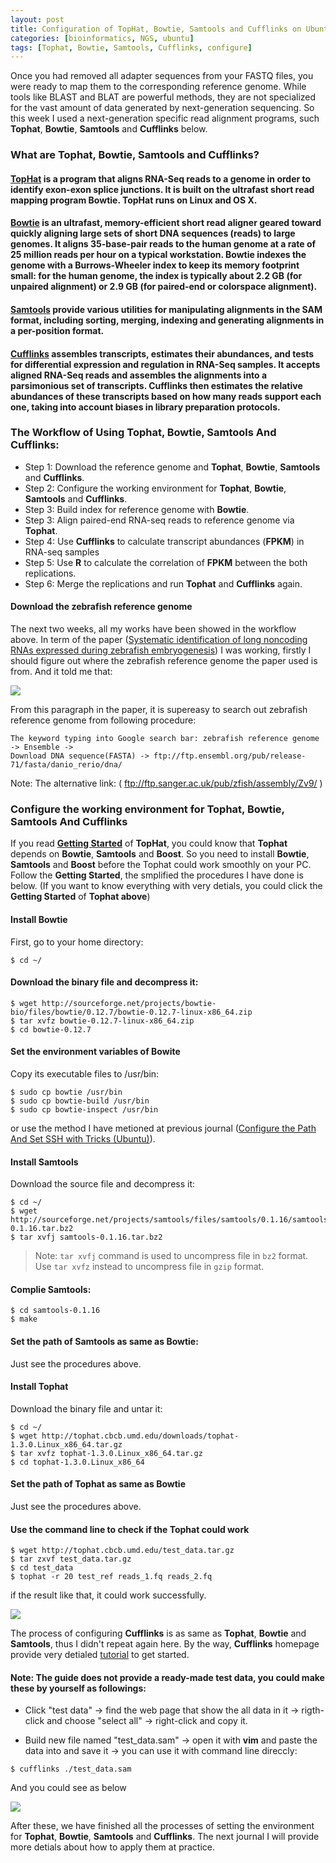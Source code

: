 ```yaml
---
layout: post
title: Configuration of TopHat, Bowtie, Samtools and Cufflinks on Ubuntu
categories: [bioinformatics, NGS, ubuntu]
tags: [Tophat, Bowtie, Samtools, Cufflinks, configure]
---
```


Once you had removed all adapter sequences from your FASTQ files, you were ready to map them to the corresponding reference genome. While tools like BLAST and BLAT are powerful methods, they are not specialized for the vast amount of data generated by next-generation sequencing. So this week I used a next-generation specific read alignment programs, such **Tophat**, **Bowtie**, **Samtools** and **Cufflinks** below.

### What are Tophat, Bowtie, Samtools and Cufflinks?

#### [TopHat](http://tophat.cbcb.umd.edu/) is a program that aligns RNA-Seq reads to a genome in order to identify exon-exon splice junctions. It is built on the ultrafast short read mapping program Bowtie. TopHat runs on Linux and OS X.

#### [Bowtie](http://bowtie-bio.sourceforge.net/index.shtml) is an ultrafast, memory-efficient short read aligner geared toward quickly aligning large sets of short DNA sequences (reads) to large genomes. It aligns 35-base-pair reads to the human genome at a rate of 25 million reads per hour on a typical workstation. Bowtie indexes the genome with a Burrows-Wheeler index to keep its memory footprint small: for the human genome, the index is typically about 2.2 GB (for unpaired alignment) or 2.9 GB (for paired-end or colorspace alignment).

#### [Samtools](http://www.biomedcentral.com/content/supplementary/1471-2105-13-42-s1/Cloud-BioLinux-Package-Documentation/docs/samtools.html) provide various utilities for manipulating alignments in the SAM format, including sorting, merging, indexing and generating alignments in a per-position format.

#### [Cufflinks](http://cufflinks.cbcb.umd.edu/) assembles transcripts, estimates their abundances, and tests for differential expression and regulation in RNA-Seq samples. It accepts aligned RNA-Seq reads and assembles the alignments into a parsimonious set of transcripts. Cufflinks then estimates the relative abundances of these transcripts based on how many reads support each one, taking into account biases in library preparation protocols.

### The Workflow of Using Tophat, Bowtie, Samtools And Cufflinks:

- Step 1: Download the reference genome and **Tophat**, **Bowtie**, **Samtools** and **Cufflinks**.
- Step 2: Configure the working environment for **Tophat**, **Bowtie**, **Samtools**  and **Cufflinks**.
- Step 3: Build index for reference genome with **Bowtie**.
- Step 3: Align paired-end RNA-seq reads to reference genome via **Tophat**.
- Step 4: Use **Cufflinks** to calculate transcript abundances (**FPKM**) in RNA-seq samples
- Step 5: Use **R** to calculate the correlation of **FPKM** between the both replications.
- Step 6: Merge the replications and run **Tophat** and **Cufflinks** again.

#### Download the zebrafish reference genome
The next two weeks, all my works have been showed in the workflow above. In term of the paper ([Systematic identification of long noncoding RNAs expressed during zebrafish embryogenesis](http://www.ncbi.nlm.nih.gov/pmc/articles/PMC3290793/)) I was working, firstly I should figure out where the zebrafish reference genome the paper used is from. And it told me that:

![](http://i.imgur.com/0j2PDa5.png)

From this paragraph in the paper, it is supereasy to search out zebrafish reference genome from
following procedure:

```
The keyword typing into Google search bar: zebrafish reference genome -> Ensemble ->
Download DNA sequence(FASTA) -> ftp://ftp.ensembl.org/pub/release-71/fasta/danio_rerio/dna/
```
Note: The alternative link: ( ftp://ftp.sanger.ac.uk/pub/zfish/assembly/Zv9/ )

### Configure the working environment for Tophat, Bowtie, Samtools And Cufflinks

If you read [**Getting Started**](http://tophat.cbcb.umd.edu/tutorial.shtml) of **TopHat**, you could know that **Tophat** depends on **Bowtie**, **Samtools** and **Boost**. So you need to install **Bowtie**, **Samtools** and **Boost** before the Tophat could work smoothly on your PC. Follow the **Getting Started**, the smplified the procedures I have done is below. (If you want to know everything with very detials, you could click the **Getting Started** of **Tophat above**)

#### Install Bowtie

First, go to your home directory:
```
$ cd ~/
```
#### Download the binary file and decompress it:

```
$ wget http://sourceforge.net/projects/bowtie-bio/files/bowtie/0.12.7/bowtie-0.12.7-linux-x86_64.zip
$ tar xvfz bowtie-0.12.7-linux-x86_64.zip
$ cd bowtie-0.12.7
```
#### Set the environment variables of Bowite

Copy its executable files to /usr/bin:  

```
$ sudo cp bowtie /usr/bin
$ sudo cp bowtie-build /usr/bin
$ sudo cp bowtie-inspect /usr/bin
```
or use the method I have metioned at previous journal ([Configure the Path And Set SSH with Tricks (Ubuntu)](http://lushen.github.com/en/2013/08/SSH-2013/)).

#### Install Samtools

Download the source file and decompress it:

```
$ cd ~/
$ wget http://sourceforge.net/projects/samtools/files/samtools/0.1.16/samtools-0.1.16.tar.bz2
$ tar xvfj samtools-0.1.16.tar.bz2
```
> Note: `tar xvfj` command is used to uncompress file in `bz2` format. Use `tar xvfz` instead to uncompress file in `gzip` format.

#### Complie Samtools:

```
$ cd samtools-0.1.16
$ make
```
#### Set the path of Samtools as same as Bowtie:

Just see the procedures above.

#### Install Tophat

Download the binary file and untar it:

```
$ cd ~/
$ wget http://tophat.cbcb.umd.edu/downloads/tophat-1.3.0.Linux_x86_64.tar.gz
$ tar xvfz tophat-1.3.0.Linux_x86_64.tar.gz
$ cd tophat-1.3.0.Linux_x86_64
```
#### Set the path of Tophat as same as Bowtie

Just see the procedures above.

#### Use the command line to check if the Tophat could work

```
$ wget http://tophat.cbcb.umd.edu/test_data.tar.gz
$ tar zxvf test_data.tar.gz
$ cd test_data
$ tophat -r 20 test_ref reads_1.fq reads_2.fq
```
if the result like that, it could work successfully.

![](http://i.imgur.com/C6F80Sf.png)

The process of configuring **Cufflinks** is as same as **Tophat**, **Bowtie** and **Samtools**, thus I didn't repeat again here. By the way, **Cufflinks** homepage provide very detialed [tutorial](http://cufflinks.cbcb.umd.edu/tutorial.html) to get started.

#### Note: The guide does not provide a ready-made test data, you could make these by yourself as followings:

- Click "test data" -> find the web page that show the all data in it -> rigth-click and choose "select all" -> right-click and copy it.

- Build new file named "test_data.sam" -> open it with **vim** and paste the data into and save it -> you can use it with command line direccly:

```
$ cufflinks ./test_data.sam
```
And you could see as below

![](http://i.imgur.com/5XrGWQa.png)

After these, we have finished all the processes of setting the environment for **Tophat**, **Bowtie**, **Samtools** and **Cufflinks**. The next journal I will provide more detials about how to apply them at practice. 
